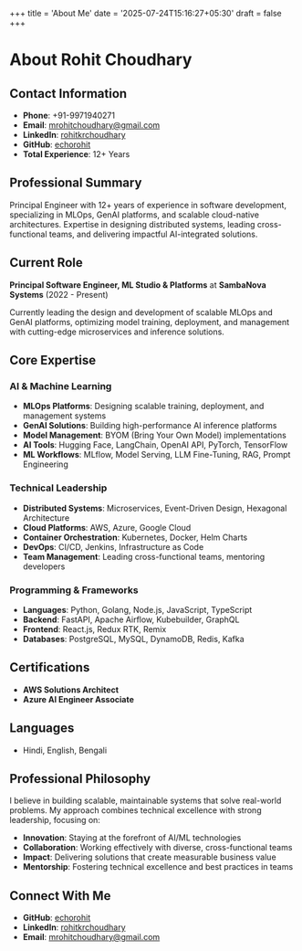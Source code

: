 +++
title = 'About Me'
date = '2025-07-24T15:16:27+05:30'
draft = false
+++

# About Rohit Choudhary

## Contact Information
- **Phone**: +91-9971940271
- **Email**: mrohitchoudhary@gmail.com
- **LinkedIn**: [rohitkrchoudhary](https://www.linkedin.com/in/rohitkrchoudhary/)
- **GitHub**: [echorohit](https://github.com/echorohit)
- **Total Experience**: 12+ Years

## Professional Summary

Principal Engineer with 12+ years of experience in software development, specializing in MLOps, GenAI platforms, and scalable cloud-native architectures. Expertise in designing distributed systems, leading cross-functional teams, and delivering impactful AI-integrated solutions.

## Current Role

**Principal Software Engineer, ML Studio & Platforms** at **SambaNova Systems** (2022 - Present)

Currently leading the design and development of scalable MLOps and GenAI platforms, optimizing model training, deployment, and management with cutting-edge microservices and inference solutions.

## Core Expertise

### AI & Machine Learning
- **MLOps Platforms**: Designing scalable training, deployment, and management systems
- **GenAI Solutions**: Building high-performance AI inference platforms
- **Model Management**: BYOM (Bring Your Own Model) implementations
- **AI Tools**: Hugging Face, LangChain, OpenAI API, PyTorch, TensorFlow
- **ML Workflows**: MLflow, Model Serving, LLM Fine-Tuning, RAG, Prompt Engineering

### Technical Leadership
- **Distributed Systems**: Microservices, Event-Driven Design, Hexagonal Architecture
- **Cloud Platforms**: AWS, Azure, Google Cloud
- **Container Orchestration**: Kubernetes, Docker, Helm Charts
- **DevOps**: CI/CD, Jenkins, Infrastructure as Code
- **Team Management**: Leading cross-functional teams, mentoring developers

### Programming & Frameworks
- **Languages**: Python, Golang, Node.js, JavaScript, TypeScript
- **Backend**: FastAPI, Apache Airflow, Kubebuilder, GraphQL
- **Frontend**: React.js, Redux RTK, Remix
- **Databases**: PostgreSQL, MySQL, DynamoDB, Redis, Kafka

## Certifications
- **AWS Solutions Architect**
- **Azure AI Engineer Associate**

## Languages
- Hindi, English, Bengali

## Professional Philosophy

I believe in building scalable, maintainable systems that solve real-world problems. My approach combines technical excellence with strong leadership, focusing on:

- **Innovation**: Staying at the forefront of AI/ML technologies
- **Collaboration**: Working effectively with diverse, cross-functional teams
- **Impact**: Delivering solutions that create measurable business value
- **Mentorship**: Fostering technical excellence and best practices in teams

## Connect With Me
- **GitHub**: [echorohit](https://github.com/echorohit)
- **LinkedIn**: [rohitkrchoudhary](https://www.linkedin.com/in/rohitkrchoudhary/)
- **Email**: mrohitchoudhary@gmail.com
